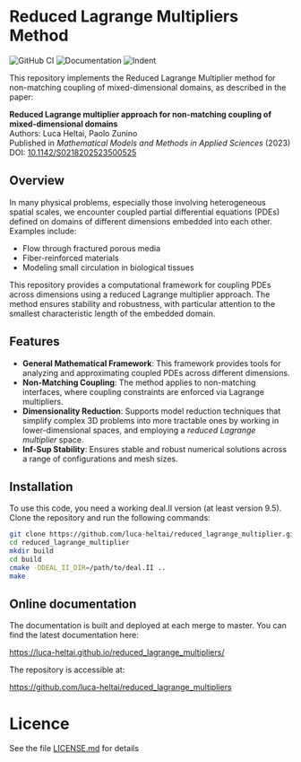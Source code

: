 Reduced Lagrange Multipliers Method
===================================

![GitHub CI](https://github.com/luca-heltai/reduced_lagrange_multipliers/actions/workflows/tests.yml/badge.svg)
![Documentation](https://github.com/luca-heltai/reduced_lagrange_multipliers/actions/workflows/doxygen.yml/badge.svg)
![Indent](https://github.com/luca-heltai/reduced_lagrange_multipliers/actions/workflows/indentation.yml/badge.svg)

This repository implements the Reduced Lagrange Multiplier method for non-matching coupling of mixed-dimensional domains, as described in the paper:

**Reduced Lagrange multiplier approach for non-matching coupling of mixed-dimensional domains**  
Authors: Luca Heltai, Paolo Zunino  
Published in *Mathematical Models and Methods in Applied Sciences* (2023)  
DOI: [10.1142/S0218202523500525](https://dx.doi.org/10.1142/S0218202523500525)

## Overview

In many physical problems, especially those involving heterogeneous spatial scales, we encounter coupled partial differential equations (PDEs) defined on domains of different dimensions embedded into each other. Examples include:

- Flow through fractured porous media
- Fiber-reinforced materials
- Modeling small circulation in biological tissues

This repository provides a computational framework for coupling PDEs across dimensions using a reduced Lagrange multiplier approach. The method ensures stability and robustness, with particular attention to the smallest characteristic length of the embedded domain.

## Features

- **General Mathematical Framework**: This framework provides tools for analyzing and approximating coupled PDEs across different dimensions.
- **Non-Matching Coupling**: The method applies to non-matching interfaces, where coupling constraints are enforced via Lagrange multipliers.
- **Dimensionality Reduction**: Supports model reduction techniques that simplify complex 3D problems into more tractable ones by working in lower-dimensional spaces, and employing a *reduced Lagrange multiplier* space.
- **Inf-Sup Stability**: Ensures stable and robust numerical solutions across a range of configurations and mesh sizes.

## Installation

To use this code, you need a working deal.II version (at least version 9.5). Clone the repository and run the following commands:

```bash
git clone https://github.com/luca-heltai/reduced_lagrange_multiplier.git
cd reduced_lagrange_multiplier
mkdir build
cd build
cmake -DDEAL_II_DIR=/path/to/deal.II ..
make
```

## Online documentation

The documentation is built and deployed at each merge to master. You can
find the latest documentation here:

<https://luca-heltai.github.io/reduced_lagrange_multipliers/>

The repository is accessible at:

<https://github.com/luca-heltai/reduced_lagrange_multipliers>

Licence
=======

See the file [LICENSE.md](./LICENSE.md) for details
